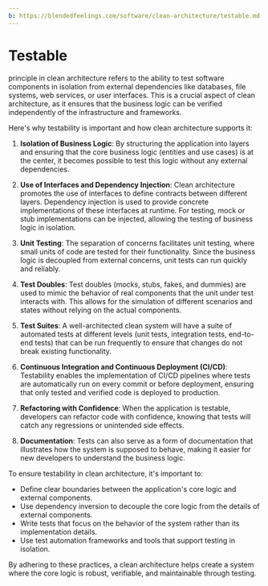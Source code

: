 ```yaml
---
b: https://blendedfeelings.com/software/clean-architecture/testable.md
---
```


# Testable
principle in clean architecture refers to the ability to test software components in isolation from external dependencies like databases, file systems, web services, or user interfaces. This is a crucial aspect of clean architecture, as it ensures that the business logic can be verified independently of the infrastructure and frameworks.

Here's why testability is important and how clean architecture supports it:

1. **Isolation of Business Logic**: By structuring the application into layers and ensuring that the core business logic (entities and use cases) is at the center, it becomes possible to test this logic without any external dependencies.

2. **Use of Interfaces and Dependency Injection**: Clean architecture promotes the use of interfaces to define contracts between different layers. Dependency injection is used to provide concrete implementations of these interfaces at runtime. For testing, mock or stub implementations can be injected, allowing the testing of business logic in isolation.

3. **Unit Testing**: The separation of concerns facilitates unit testing, where small units of code are tested for their functionality. Since the business logic is decoupled from external concerns, unit tests can run quickly and reliably.

4. **Test Doubles**: Test doubles (mocks, stubs, fakes, and dummies) are used to mimic the behavior of real components that the unit under test interacts with. This allows for the simulation of different scenarios and states without relying on the actual components.

5. **Test Suites**: A well-architected clean system will have a suite of automated tests at different levels (unit tests, integration tests, end-to-end tests) that can be run frequently to ensure that changes do not break existing functionality.

6. **Continuous Integration and Continuous Deployment (CI/CD)**: Testability enables the implementation of CI/CD pipelines where tests are automatically run on every commit or before deployment, ensuring that only tested and verified code is deployed to production.

7. **Refactoring with Confidence**: When the application is testable, developers can refactor code with confidence, knowing that tests will catch any regressions or unintended side effects.

8. **Documentation**: Tests can also serve as a form of documentation that illustrates how the system is supposed to behave, making it easier for new developers to understand the business logic.

To ensure testability in clean architecture, it's important to:

- Define clear boundaries between the application's core logic and external components.
- Use dependency inversion to decouple the core logic from the details of external components.
- Write tests that focus on the behavior of the system rather than its implementation details.
- Use test automation frameworks and tools that support testing in isolation.

By adhering to these practices, a clean architecture helps create a system where the core logic is robust, verifiable, and maintainable through testing.